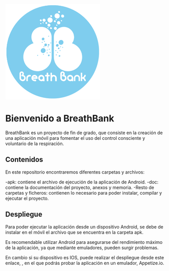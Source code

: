 ![Figura 0](lib/imagenes/logo.png)
# Bienvenido a BreathBank

BreathBank es un proyecto de fin de grado, que consiste en la creación de una aplicación móvil para fomentar el uso del control consciente y voluntario de la respiración.

## Contenidos

En este repositorio encontraremos diferentes carpetas y archivos:

-apk: contiene el archivo de ejecución de la aplicación de Android.
-doc: contiene la documentación del proyecto, anexos y memoria.
-Resto de carpetas y ficheros: contienen lo necesario para poder instalar, compilar y ejecutar el proyecto.

## Despliegue

Para poder ejecutar la aplicación desde un dispositivo Android, se debe de instalar en el móvil el archivo que se encuentra en la carpeta apk.

Es recomendable utilizar Android para asegurarse del rendimiento máximo de la aplicación, ya que mediante emuladores, pueden surgir problemas.

En cambio si su dispositivo es IOS, puede realizar el despliegue desde este enlace, , en el que podrás probar la aplicación en un emulador, Appetize.io.